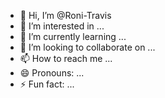 - 👋 Hi, I’m @Roni-Travis
- 👀 I’m interested in ...
- 🌱 I’m currently learning ...
- 💞️ I’m looking to collaborate on ...
- 📫 How to reach me ...
- 😄 Pronouns: ...
- ⚡ Fun fact: ...

<!---
Roni-Travis/Roni-Travis is a ✨ special ✨ repository because its `README.md` (this file) appears on your GitHub profile.
You can click the Preview link to take a look at your changes.
--->
